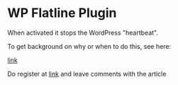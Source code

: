 WP Flatline Plugin
==================

When activated it stops the WordPress "heartbeat".

To get background on why or when to do this, see here:

[link](http://www.drmagu.com/ha-hold-my-brain-be-still-my-beating-heart-or-wordpress-heartbeat-troubles-951.htm)

Do register at [link](http://www.drmagu.com) and leave comments with the article
